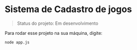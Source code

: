 # Sistema de Cadastro de jogos

> Status do projeto: Em desenvolvimento 

Para rodar esse projeto na sua máquina, digite:

```
node app.js
```
